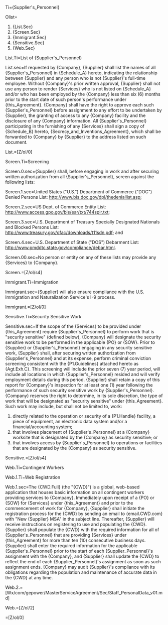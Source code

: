 Ti={Supplier's_Personnel}

Olist=<ol><li>{List.Sec}<li>{Screen.Sec}<li>{Immigrant.Sec}<li>{Sensitive.Sec}<li>{Web.Sec}</ol>

List.Ti=List of {Supplier's_Personnel}

List.sec=If requested by {Company}, {Supplier} shall list the names of all {Supplier's_Personnel} in {Schedule_A} hereto, indicating the relationship between {Supplier} and any person who is not {Supplier}'s full-time employee. Without {Company}'s prior written approval, {Supplier} shall not use any person to render {Services} who is not listed on {Schedule_A} and/or who has been employed by the {Company} less than six (6) months prior to the start date of such person's performance under {this_Agreement}. {Company} shall have the right to approve each such {Supplier's_Personnel} before assignment to any effort to be undertaken by {Supplier}, the granting of access to any {Company} facility and the disclosure of any {Company} information. All {Supplier's_Personnel} participating in the furnishing of any {Services} shall sign a copy of {Schedule_B} hereto, {Secrecy_and_Inventions_Agreement}, which shall be forwarded to {Company} by {Supplier} to the address listed on such document.

List.=[Z/ol/0]

Screen.Ti=Screening

Screen.0.sec={Supplier} shall, before engaging in work and after securing written authorization from all {Supplier's_Personnel}, screen against the following lists: 

Screen.1.sec=United States ("U.S.") Department of Commerce ("DOC") Denied Persons List: http://www.bis.doc.gov/dpl/thedeniallist.asp;

Screen.2.sec=US Dept. of Commerce Entity List: http://www.access.gpo.gov/bis/ear/txt/744spir.txt;

Screen.3.sec=U.S. Department of Treasury Specially Designated Nationals and Blocked Persons List: http://www.treasury.gov/ofac/downloads/t11sdn.pdf; and

Screen.4.sec=U.S. Department of State ("DOS") Debarment List: http://www.pmddtc.state.gov/compliance/debar.html.

Screen.00.sec=No person or entity on any of these lists may provide any {Services} to {Company}.

Screen.=[Z/ol/s4]

Immigrant.Ti=Immigration

Immigrant.sec={Supplier} will also ensure compliance with the U.S. Immigration and Naturalization Service's I-9 process.

Immigrant.=[Z/ol/0]

Sensitive.Ti=Security Sensitive Work

Sensitive.sec=If the scope of the {Services} to be provided under {this_Agreement} require {Supplier's_Personnel} to perform work that is "security sensitive" (defined below), {Company} will designate the security sensitive work to be performed in the applicable {PO} or {SOW}. Prior to {Supplier} or {Supplier's_Personnel} engaging in any security sensitive work, {Supplier} shall, after securing written authorization from {Supplier's_Personnel} and at its expense, perform criminal conviction screening consistent with the {P1.Guidelines} attached hereto as {Agt.Exh.C}. This screening will include the prior seven (7) year period, will include all locations in which {Supplier's_Personnel} resided and will verify employment details during this period. {Supplier} shall retain a copy of this report for {Company}'s inspection for at least one (1) year following the performance of such security sensitive work by {Supplier's_Personnel}. {Company} reserves the right to determine, in its sole discretion, the type of work that will be designated as "security sensitive" under {this_Agreement}. Such work may include, but shall not be limited to, work: <ol><li>directly related to the operation or security of a {P1.Handle} facility, a piece of equipment, an electronic data system and/or a financial/accounting system;</li><li>that involves placement of {Supplier's_Personnel} at a {Company} worksite that is designated by the {Company} as security sensitive; or</li><li>that involves access by {Supplier's_Personnel} to operations or facilities that are designated by the {Company} as security sensitive.</li></ol>

Sensitive.=[Z/ol/s4]

Web.Ti=Contingent Workers

Web.1.Ti=Web Registration

Web.1.sec=The {CWD.Full} (the "{CWD}") is a global, web-based application that houses basic information on all contingent workers providing services to {Company}. Immediately upon receipt of a {PO} or {SOW} for {Services} under {this_Agreement} and prior to the commencement of work for {Company}, {Supplier} shall initiate the registration process for the {CWD} by sending an email to {email.CWD.com} with "New {Supplier} MSA" in the subject line. Thereafter, {Supplier} will receive instructions on registering to use and populating the {CWD}. {Supplier} shall populate the {CWD} with the required information for all of {Supplier's_Personnel} that are providing {Services} under {this_Agreement} for more than ten (10) consecutive business days. {Supplier} shall enter the required information for the applicable {Supplier's_Personnel} prior to the start of each {Supplier_Personnel}'s assignment with the {Company}, and {Supplier} shall update the {CWD} to reflect the end of each {Supplier_Personnel}'s assignment as soon as such assignment ends. {Company} may audit {Supplier}'s compliance with its obligations regarding the population and maintenance of accurate data in the {CWD} at any time.

Web.2.=[Wx/com/gepower/MasterServiceAgreement/Sec/Staff_PersonalData_v01.md]

Web.=[Z/ol/2] 

=[Z/ol/0]

